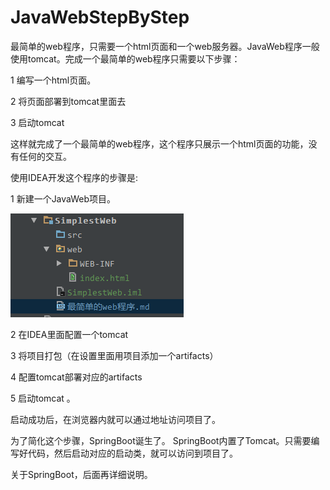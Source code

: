 # JavaWebStepByStep

最简单的web程序，只需要一个html页面和一个web服务器。JavaWeb程序一般使用tomcat。完成一个最简单的web程序只需要以下步骤：

1 编写一个html页面。

2 将页面部署到tomcat里面去

3 启动tomcat

这样就完成了一个最简单的web程序，这个程序只展示一个html页面的功能，没有任何的交互。




使用IDEA开发这个程序的步骤是:

1 新建一个JavaWeb项目。

![创建项目](img/1.png)

2 在IDEA里面配置一个tomcat

3 将项目打包（在设置里面用项目添加一个artifacts）

4 配置tomcat部署对应的artifacts

5 启动tomcat 。

启动成功后，在浏览器内就可以通过地址访问项目了。

为了简化这个步骤，SpringBoot诞生了。 SpringBoot内置了Tomcat。只需要编写好代码，然后启动对应的启动类，就可以访问到项目了。

关于SpringBoot，后面再详细说明。



